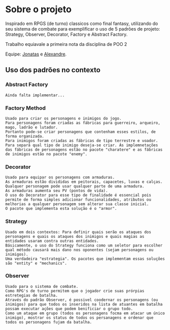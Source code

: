 # Sobre o projeto

<p>Inspirado em RPGS (de turno) classicos como final fantasy, utilizando do seu sistema de combate para exemplificar o uso de 5 padrões de projeto: Strategy, Observer, Decorator, Factory e Abstract Factory.</p>
<p>Trabalho equiavale a primeira nota da disciplina de POO 2</p>
<p>Equipe: <a href="https://github.com/johnHPX" target="_blank">Jonatas</a> e <a href="https://github.com/Alesh-Silva" target="_blank">Alexandre</a>.</p>

## Uso dos padrões no contexto

### Abstract Factory
    Ainda falta implementar...

### Factory Method
    Usado para criar os personagens e inimigos do jogo.
    Para personagens foram criadas as fábricas para guerreiro, arqueiro, mago, ladrão e lutador. 
    Portanto pode-se criar personagens que contenham esses estilos, de forma organizada. 
    Para inimigos foram criadas as fábricas de tipo terrestre e voador. 
    Para separá qual tipo de inimigo deseja-se criar. Ás implemnetações das fábricas de personagens estão no pacote "charatere" e as fábricas de inimigos estão no pacote "enemy".

### Decorator
    Usado para equipar os personagens com armaduras.
    As armaduras estão divididas em peitorais, capacetes, luvas e calças. 
    Qualquer personagem pode usar qualquer parte de uma armadura.
    As armaduras aumenta seu PV (pontos de vida). 
    O uso do Decorator para esse tipo de finalidade é essencial pois permite de forma simples adicionar funcionalidades, atributos ou melhorias a qualquer personagem sem alterar sua classe inicial. 
    O pacote que implementa esta solução é o "armor". 

### Strategy
    Usado em dois contextos: Para definir quais serão os ataques dos personagens e quais os ataques dos inimigos e quais magias as entidades usaram contra outras entidades. 
    Básicamente, o uso do Strategy funciona como um seletor para escolher qual método causará mais dano nos oponentes (sejam personagens ou inimigos). 
    Uma verdadeira "estrategia". Os pacotes que implementam essas soluções são "entity" e "mechanics".

### Observer
    Usado para o sistema de combate. 
    Como RPG's de turno permitem que o jogador crie suas prórpias estretegias de batalha. 
    Através do padrão Observer, é possivel coodernar os personagens (ou inimigos) para que todos os inseridos na lista de atuantes em batalha possam executar ações que podem benificiar o grupo todo. 
    Como um ataque em grupo (todos os personagens focma em atacar um único inimigo), mostrar os status de todos os persanagens e ordenar que todos os personagens fujam da batalha. 


